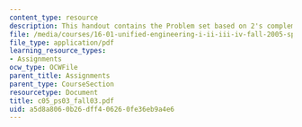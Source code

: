```yaml
---
content_type: resource
description: This handout contains the Problem set based on 2's complement notation.
file: /media/courses/16-01-unified-engineering-i-ii-iii-iv-fall-2005-spring-2006/a5d8a8060b26dff406260fe36eb9a4e6_c05_ps03_fall03.pdf
file_type: application/pdf
learning_resource_types:
- Assignments
ocw_type: OCWFile
parent_title: Assignments
parent_type: CourseSection
resourcetype: Document
title: c05_ps03_fall03.pdf
uid: a5d8a806-0b26-dff4-0626-0fe36eb9a4e6
---
```

